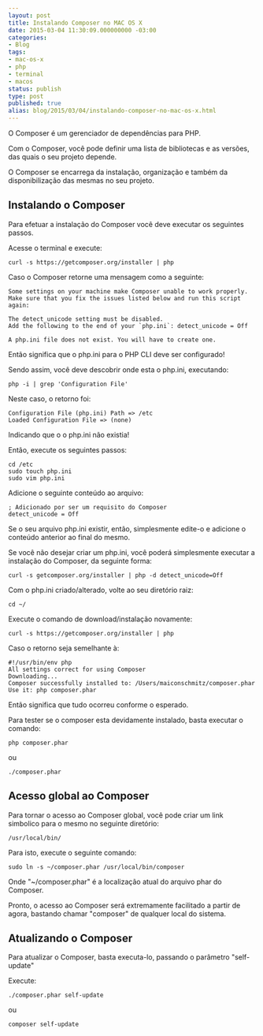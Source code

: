 ```yaml
---
layout: post
title: Instalando Composer no MAC OS X
date: 2015-03-04 11:30:09.000000000 -03:00
categories:
- Blog
tags:
- mac-os-x
- php
- terminal
- macos
status: publish
type: post
published: true
alias: blog/2015/03/04/instalando-composer-no-mac-os-x.html
---
```

O Composer é um gerenciador de dependências para PHP.

Com o Composer, você pode definir uma lista de bibliotecas e as versões, das quais o seu projeto depende.

O Composer se encarrega da instalação, organização e também da disponibilização das mesmas no seu projeto.

## Instalando o Composer

Para efetuar a instalação do Composer você deve executar os seguintes passos.

Acesse o terminal e execute:

	curl -s https://getcomposer.org/installer | php

Caso o Composer retorne uma mensagem como a seguinte:

	Some settings on your machine make Composer unable to work properly.
	Make sure that you fix the issues listed below and run this script again:

	The detect_unicode setting must be disabled.
	Add the following to the end of your `php.ini`: detect_unicode = Off

	A php.ini file does not exist. You will have to create one.


Então significa que o php.ini para o PHP CLI deve ser configurado!

Sendo assim, você deve descobrir onde esta o php.ini, executando:

	php -i | grep 'Configuration File'

Neste caso, o retorno foi:

	Configuration File (php.ini) Path => /etc
	Loaded Configuration File => (none)

Indicando que o o php.ini não existia!

Então, execute os seguintes passos:

	cd /etc
	sudo touch php.ini
	sudo vim php.ini

Adicione o seguinte conteúdo ao arquivo:

	; Adicionado por ser um requisito do Composer
	detect_unicode = Off

Se o seu arquivo php.ini existir, então, simplesmente edite-o e adicione o conteúdo anterior ao final do mesmo.

Se você não desejar criar um php.ini, você poderá simplesmente executar a instalação do Composer, da seguinte forma:

	curl -s getcomposer.org/installer | php -d detect_unicode=Off

Com o php.ini criado/alterado, volte ao seu diretório raiz:

	cd ~/

Execute o comando de download/instalação novamente:

	curl -s https://getcomposer.org/installer | php

Caso o retorno seja semelhante à:

	#!/usr/bin/env php
	All settings correct for using Composer
	Downloading...
	Composer successfully installed to: /Users/maiconschmitz/composer.phar
	Use it: php composer.phar

Então significa que tudo ocorreu conforme o esperado.

Para tester se o composer esta devidamente instalado, basta executar o comando:

	php composer.phar

ou

	./composer.phar

## Acesso global ao Composer

Para tornar o acesso ao Composer global, você pode criar um link simbolico para o mesmo no seguinte diretório:

	/usr/local/bin/

Para isto, execute o seguinte comando:

	sudo ln -s ~/composer.phar /usr/local/bin/composer

Onde "~/composer.phar" é a localização atual do arquivo phar do Composer.

Pronto, o acesso ao Composer será extremamente facilitado a partir de agora, bastando chamar "composer" de qualquer local do sistema.

## Atualizando o Composer

Para atualizar o Composer, basta executa-lo, passando o parâmetro "self-update"

Execute:

	./composer.phar self-update

ou

	composer self-update